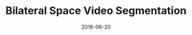 ---
title: "Bilateral Space Video Segmentation"
collection: publications
permalink: /publication/bilateral
date: 2016-06-20
venue: 'CVPR'
city: 'Las Vegas'
state: 'NV'
teaser:
thumbnail: 'bilateral.png'
authors: "Nicolas Märki, Federico Perazzi, Oliver Wang, Alexander Sorkine-Hornung"
bibtex: bilateral.txt
paperurl: bilateral.pdf
arxiv:
project: https://graphics.ethz.ch/~perazzif/bvs/index.html
source: https://github.com/owang/BilateralVideoSegmentation
data:
---